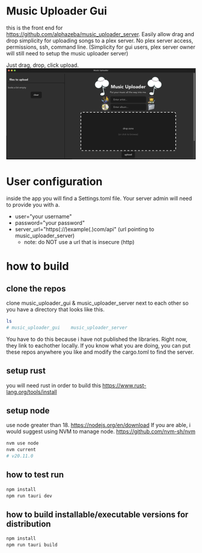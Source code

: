 # Music Uploader Gui
this is the front end for https://github.com/alphazeba/music_uploader_server.
Easily allow drag and drop simplicity for uploading songs to a plex server.  No plex server access, permissions, ssh, command line. (Simplicity for gui users, plex server owner will still need to setup the music uploader server)

Just drag, drop, click upload.
![Alt text of the image](https://github.com/alphazeba/music_uploader_gui/blob/main/exampleImages/webPageScreenShot.png)

# User configuration
inside the app you will find a Settings.toml file.
Your server admin will need to provide you with a.
- user="your username"
- password="your password"
- server_url="https(://)example(.)com/api" (url pointing to music_uploader_server)
    - note: do NOT use a url that is insecure (http)

# how to build
## clone the repos
clone music_uploader_gui & music_uploader_server next to each other so you have a directory that looks like this.
```bash
ls
# music_uploader_gui    music_uploader_server
```
You have to do this because i have not published the libraries. Right now, they link to eachother locally.  If you know what you are doing, you can put these repos anywhere you like and modify the cargo.toml to find the server.

## setup rust
you will need rust in order to build this https://www.rust-lang.org/tools/install

## setup node
use node greater than 18. https://nodejs.org/en/download
If you are able, i would suggest using NVM to manage node. https://github.com/nvm-sh/nvm
```bash
nvm use node
nvm current
# v20.11.0
```

## how to test run
```bash
npm install
npm run tauri dev
```

## how to build installable/executable versions for distribution
```bash
npm install
npm run tauri build
```
